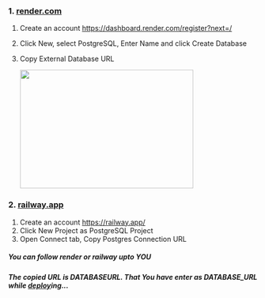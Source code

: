 ### 1. [render.com](https://dashboard.render.com)
   1. Create an account https://dashboard.render.com/register?next=/
   2. Click New, select PostgreSQL, Enter Name and click Create Database
   3. Copy External Database URL

      <img src="https://i.imgur.com/arOjTDr.jpeg" width="350" height="240">

### 2. [railway.app](https://railway.app/dashboard)
1. Create an account https://railway.app/
2. Click New Project as PostgreSQL Project
3. Open Connect tab, Copy Postgres Connection URL

##### You can follow render or railway upto YOU
##### The copied URL is DATABASEURL. That You have enter as DATABASE_URL while [deploy](https://levanter-qr.vercel.app/koyeb)ing...